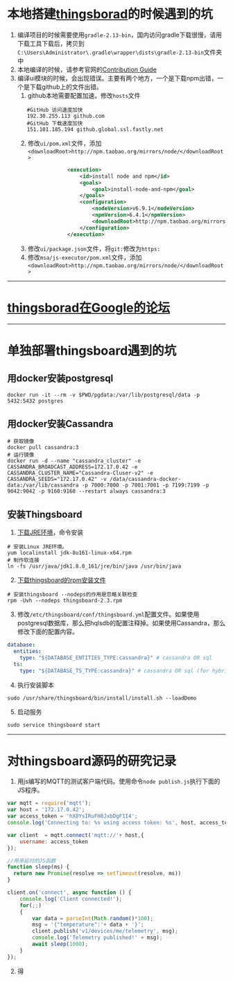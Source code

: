 # 本地搭建[thingsborad](https://github.com/thingsboard/thingsboard)的时候遇到的坑
1. 编译项目的时候需要使用`gradle-2.13-bin`，国内访问gradle下载很慢，请用下载工具下载后，拷贝到`C:\Users\Administrator\.gradle\wrapper\dists\gradle-2.13-bin`文件夹中
2. 本地编译的时候，请参考官网的[Contribution Guide](https://thingsboard.io/docs/user-guide/contribution/how-to-contribute/)
3. 编译ui模块的时候，会出现错误。主要有两个地方，一个是下载npm出错，一个是下载github上的文件出错。
   1. github本地需要配置加速。修改`hosts`文件
   ```
      #GitHub 访问速度加快
      192.30.255.113 github.com
      #GitHub 下载速度加快
      151.101.185.194 github.global.ssl.fastly.net
   ```
   2. 修改`ui/pom.xml`文件，添加`<downloadRoot>http://npm.taobao.org/mirrors/node/</downloadRoot>`
    ```xml
                    <execution>
                        <id>install node and npm</id>
                        <goals>
                            <goal>install-node-and-npm</goal>
                        </goals>
                        <configuration>
                            <nodeVersion>v6.9.1</nodeVersion>
                            <npmVersion>6.4.1</npmVersion>
							<downloadRoot>http://npm.taobao.org/mirrors/node/</downloadRoot>
                        </configuration>
                    </execution>
    ```
   3. 修改`ui/package.json`文件，将`git:`修改为`https:`
   4. 修改`msa/js-executor/pom.xml`文件，添加`<downloadRoot>http://npm.taobao.org/mirrors/node/</downloadRoot>`

---
# [thingsborad在Google的论坛](https://groups.google.com/forum/#!forum/thingsboard)
---
# 单独部署thingsboard遇到的坑
## 用docker安装postgresql
```
docker run -it --rm -v $PWD/pgdata:/var/lib/postgresql/data -p 5432:5432 postgres
```
## 用docker安装Cassandra
```
# 获取镜像
docker pull cassandra:3
# 运行镜像
docker run -d --name "cassandra_cluster" -e CASSANDRA_BROADCAST_ADDRESS=172.17.0.42 -e CASSANDRA_CLUSTER_NAME="Cassandra-Cluser-v2" -e CASSANDRA_SEEDS="172.17.0.42" -v /data/cassandra-docker-data:/var/lib/cassandra -p 7000:7000 -p 7001:7001 -p 7199:7199 -p 9042:9042 -p 9160:9160 --restart always cassandra:3
```
## 安装Thingsboard
1. [下载JRE环境](https://www.oracle.com/technetwork/java/javase/downloads/jre8-downloads-2133155.html)，命令安装
```
# 安装Linux JRE环境。
yum localinstall jdk-8u161-linux-x64.rpm
# 制作软连接
ln -fs /usr/java/jdk1.8.0_161/jre/bin/java /usr/bin/java
```
2. [下载thingsboard的rpm安装文件](https://github.com/thingsboard/thingsboard/releases/download/v2.3/thingsboard-2.3.rpm)
```
# 安装thingsboard --nodeps的作用是忽略关联检查
rpm -Uvh --nodeps thingsboard-2.3.rpm
```
3. 修改`/etc/thingsboard/conf/thingsboard.yml`配置文件。如果使用postgresql数据库，那么把hqlsdb的配置注释掉。如果使用Cassandra，那么修改下面的配置内容。
```yml
database:
  entities:
    type: "${DATABASE_ENTITIES_TYPE:cassandra}" # cassandra OR sql
  ts:
    type: "${DATABASE_TS_TYPE:cassandra}" # cassandra OR sql (for hybrid mode, only this value should be cassandra)
```
4. 执行安装脚本
```
sudo /usr/share/thingsboard/bin/install/install.sh --loadDemo
```
5. 启动服务
```
sudo service thingsboard start
```
---
# 对thingsboard源码的研究记录
1. 用js编写的MQTT的测试客户端代码。使用命令`node publish.js`执行下面的JS程序。
```javascript
var mqtt = require('mqtt');
var host = '172.17.0.42';
var access_token = 'hX8YsIRuFH8JxbDgF1I4';
console.log('Connecting to: %s using access token: %s', host, access_token);

var client  = mqtt.connect('mqtt://'+ host,{
    username: access_token
});

//用来延时的JS函数
function sleep(ms) {
  return new Promise(resolve => setTimeout(resolve, ms))
}

client.on('connect', async function () {
    console.log('Client connected!');
	for(;;)
	{
		var data = parseInt(Math.random()*100);
		msg = '{"temperature":'+ data + '}';
		client.publish('v1/devices/me/telemetry', msg);
		console.log('Telemetry published!' + msg);
		await sleep(1000);
	}
});
```
2. 得
